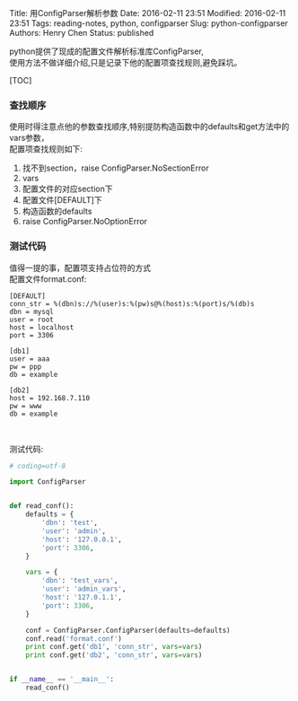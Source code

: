 Title: 用ConfigParser解析参数
Date: 2016-02-11 23:51
Modified: 2016-02-11 23:51
Tags: reading-notes, python, configparser
Slug: python-configparser
Authors: Henry Chen
Status: published


python提供了现成的配置文件解析标准库ConfigParser,  
使用方法不做详细介绍,只是记录下他的配置项查找规则,避免踩坑。

[TOC]

### 查找顺序
使用时得注意点他的参数查找顺序,特别提防构造函数中的defaults和get方法中的vars参数，  
配置项查找规则如下:

1. 找不到section，raise ConfigParser.NoSectionError
2. vars
3. 配置文件的对应section下
4. 配置文件[DEFAULT]下
5. 构造函数的defaults
6. raise ConfigParser.NoOptionError


### 测试代码
值得一提的事，配置项支持占位符的方式  
配置文件format.conf:  
``` text
[DEFAULT]
conn_str = %(dbn)s://%(user)s:%(pw)s@%(host)s:%(port)s/%(db)s
dbn = mysql
user = root
host = localhost
port = 3306

[db1]
user = aaa
pw = ppp
db = example

[db2]
host = 192.168.7.110
pw = www
db = example
```
<br/>

测试代码:

``` python
# coding=utf-8

import ConfigParser


def read_conf():
    defaults = {
        'dbn': 'test',
        'user': 'admin',
        'host': '127.0.0.1',
        'port': 3306,
    }

    vars = {
        'dbn': 'test_vars',
        'user': 'admin_vars',
        'host': '127.0.1.1',
        'port': 3306,
    }

    conf = ConfigParser.ConfigParser(defaults=defaults)
    conf.read('format.conf')
    print conf.get('db1', 'conn_str', vars=vars)
    print conf.get('db2', 'conn_str', vars=vars)


if __name__ == '__main__':
    read_conf()
```
